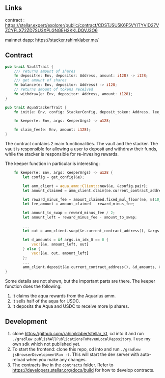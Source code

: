 ## Links
contract    : https://stellar.expert/explorer/public/contract/CDSTJSU5K6F5VYITYVID27VZCYFLX72ZD7SU3XPLGNGEH2KKLDQVJ3O6

mainnet dapp: https://stacker.rahimklaber.me/

## Contract



```rust
pub trait VaultTrait {
    /// returns amount of shares
    fn deposit(e: Env, depositor: Address, amount: i128) -> i128;
    /// get amount of shares
    fn balance(e: Env, depositor: Address) -> i128;
    // returns amount of tokens received
    fn withdraw(e: Env, depositor: Address, amount: i128);
}

pub trait AquaStackerTrait {
    fn init(e: Env, config: StackerConfig, deposit_token: Address, lee_way: i128);

    fn keeper(e: Env, args: KeeperArgs) -> u128;

    fn claim_fee(e: Env, amount: i128);
}
```

The contract contains 2 main functionalities. The vault and the stacker. The vault is responsible for allowing a user to deposit and withdraw their funds, while the stacker is responsible for re-invesing rewards.

The keeper function in particular is interesting:
```rust
    fn keeper(e: Env, args: KeeperArgs) -> u128 {
        let config = get_config(&e);

        let amm_client = aqua_amm::Client::new(&e, &config.pair);
        let amount_claimed = amm_client.claim(&e.current_contract_address()); <-- CLAIM REWARD

        let reward_minus_fee = amount_claimed.fixed_mul_floor(&e, &(10_000 - u128::from(config.fee_bps)), &10_000); <-- MAKE SURE TO TAKE VAULT FEE
        let fee_amount = amount_claimed - reward_minus_fee;

        let amount_to_swap = reward_minus_fee / 2;
        let amount_left = reward_minus_fee - amount_to_swap;

        ...
        let out = amm_client.swap(&e.current_contract_address(), &args.in_idx_0, &(1 - args.in_idx_0), &amount_to_swap, &args.out_amount_0); <-- SWAP HALF FOR USDC

        let d_amounts = if args.in_idx_0 == 0 {
            vec![&e, amount_left, out]
        } else {
            vec![&e, out, amount_left]
        };
        ...
        amm_client.deposit(&e.current_contract_address(), &d_amounts, &0).1 <-- DEPOSIT AQUA AND USDC TO GET MORE LP TOKENS
}
```

Some details are not shown, but the important parts are there.
The keeper function does the following:
1. It claims the aqua rewards from the Aquarius amm.
2. It sells half of the aqua for USDC.
3. It deposits the Aqua and USDC to receive more lp shares. 


## Development
1. clone https://github.com/rahimklaber/stellar_kt, cd into it and run `./gradlew publishAllPublicationsToMavenLocalRepository`. I use my own sdk which not published yet.
2. To start the frontend: clone this repo, cd into and run `./gradlew jsBrowserDevelopmentRun -t`. This will start the dev server with auto-reload when you make any changes.
3. The contracts live in the `contracts` folder. Refer to https://developers.stellar.org/docs/build for how to develop contracts.

